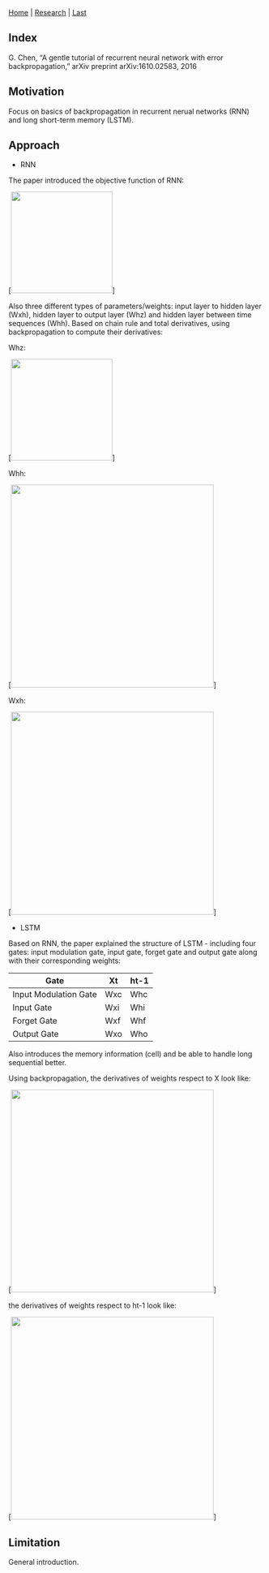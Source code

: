 [Home](https://clojia.github.io/) | [Research](https://clojia.github.io/research/) | [Last](https://clojia.github.io/research/2018-08-IR-Open-Max)

## Index

G. Chen, “A gentle tutorial of recurrent neural network with error backpropagation,” arXiv
preprint arXiv:1610.02583, 2016

## Motivation
Focus on basics of backpropagation in recurrent nerual networks (RNN) and long short-term memory (LSTM).

## Approach
- RNN

The paper introduced the objective function of RNN:

[<img src="https://github.com/clojia/clojia.github.io/blob/master/images/rnn_objf.png" width="200"/>]

Also three different types of parameters/weights: input layer to hidden layer (Wxh), hidden layer to output layer (Whz) and hidden layer between time sequences (Whh). Based on chain rule and total derivatives, using backpropagation to compute their derivatives:

Whz:

[<img src="https://github.com/clojia/clojia.github.io/blob/master/images/rnn_hz.png" width="200"/>]

Whh:

[<img src="https://github.com/clojia/clojia.github.io/blob/master/images/rnn_hh.png" width="400"/>]

Wxh:

[<img src="https://github.com/clojia/clojia.github.io/blob/master/images/rnn_xh.png" width="400"/>]


- LSTM

Based on RNN, the paper explained the structure of LSTM - including four gates: input modulation gate, input gate, forget gate and output gate along with their corresponding weights: 

  Gate | Xt | ht-1
  ----- | ---- |-----
  Input Modulation Gate | Wxc | Whc
  Input Gate | Wxi | Whi
  Forget Gate | Wxf | Whf
  Output Gate | Wxo | Who
  

Also introduces the memory information (cell) and be able to handle long sequential better. 

Using backpropagation, the derivatives of weights respect to X look like:

[<img src="https://github.com/clojia/clojia.github.io/blob/master/images/lstm_wx.png" width="400"/>]

the derivatives of weights respect to ht-1 look like:

[<img src="https://github.com/clojia/clojia.github.io/blob/master/images/lstm_wh.png" width="400"/>]


## Limitation 
General introduction. 
